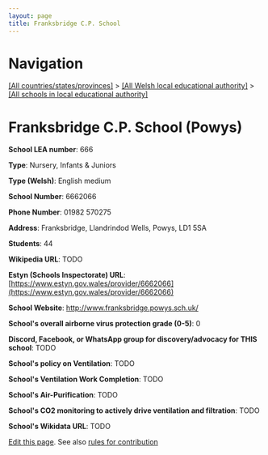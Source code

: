 ```yaml
---
layout: page
title: Franksbridge C.P. School
---
```

# Navigation

[[All countries/states/provinces]](../../..) > [[All Welsh local educational authority]](../..) > [[All schools in local educational authority]](..)

# Franksbridge C.P. School (Powys)

**School LEA number**: 666

**Type**: Nursery, Infants & Juniors

**Type (Welsh)**: English medium

**School Number**: 6662066

**Phone Number**: 01982 570275

**Address**: Franksbridge, Llandrindod Wells, Powys, LD1 5SA

**Students**: 44

**Wikipedia URL**: TODO

**Estyn (Schools Inspectorate) URL**: [https://www.estyn.gov.wales/provider/6662066](https://www.estyn.gov.wales/provider/6662066)

**School Website**: http://www.franksbridge.powys.sch.uk/

**School's overall airborne virus protection grade (0-5)**: 0

**Discord, Facebook, or WhatsApp group for discovery/advocacy for THIS school**: TODO

**School's policy on Ventilation**: TODO

**School's Ventilation Work Completion**: TODO

**School's Air-Purification**: TODO

**School's CO2 monitoring to actively drive ventilation and filtration**: TODO

**School's Wikidata URL**: TODO




[Edit this page](https://github.com/VentilationProject/Wales/edit/prif/./Powys/Franksbridge_C.P._School.md). See also [rules for contribution](../../../contribution-rules/)